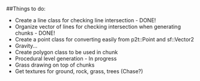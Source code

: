 ##Things to do:


* Create a line class for checking line intersection - DONE!
* Organize vector of lines for checking intersection when generating chunks - DONE!
* Create a point class for converting easily from p2t::Point and sf::Vector2<T>
* Gravity...
* Create polygon class to be used in chunk
* Procedural level generation - In progress
* Grass drawing on top of chunks
* Get textures for ground, rock, grass, trees (Chase?)
